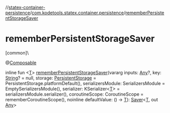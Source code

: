 //[statex-container-persistence](../../index.md)/[com.kodetools.statex.container.persistence](index.md)/[rememberPersistentStorageSaver](remember-persistent-storage-saver.md)

# rememberPersistentStorageSaver

[common]\

@[Composable](https://developer.android.com/reference/kotlin/androidx/compose/runtime/Composable.html)

inline fun &lt;[T](remember-persistent-storage-saver.md)&gt; [rememberPersistentStorageSaver](remember-persistent-storage-saver.md)(vararg inputs: [Any](https://kotlinlang.org/api/core/kotlin-stdlib/kotlin/-any/index.html)?, key: [String](https://kotlinlang.org/api/core/kotlin-stdlib/kotlin/-string/index.html)? = null, storage: [PersistentStorage](-persistent-storage/index.md) = PersistentStorage.platformDefault(), serializersModule: SerializersModule = EmptySerializersModule(), serializer: KSerializer&lt;[T](remember-persistent-storage-saver.md)&gt; = serializersModule.serializer(), coroutineScope: CoroutineScope = rememberCoroutineScope(), noinline defaultValue: () -&gt; [T](remember-persistent-storage-saver.md)): [Saver](https://developer.android.com/reference/kotlin/androidx/compose/runtime/saveable/Saver.html)&lt;[T](remember-persistent-storage-saver.md), out [Any](https://kotlinlang.org/api/core/kotlin-stdlib/kotlin/-any/index.html)&gt;
